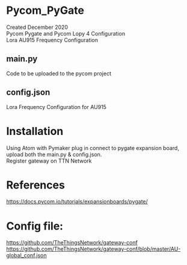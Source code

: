 # Pycom_PyGate
Created December 2020 \
Pycom Pygate and Pycom Lopy 4 Configuration \
Lora AU915 Frequency Configuration

## main.py
Code to be uploaded to the pycom project

## config.json
Lora Frequency Configuration for AU915

# Installation
Using Atom with Pymaker plug in connect to pygate expansion board, upload both the main.py & config.json. \
Register gateway on TTN Network

# References
https://docs.pycom.io/tutorials/expansionboards/pygate/

# Config file:
https://github.com/TheThingsNetwork/gateway-conf
https://github.com/TheThingsNetwork/gateway-conf/blob/master/AU-global_conf.json
